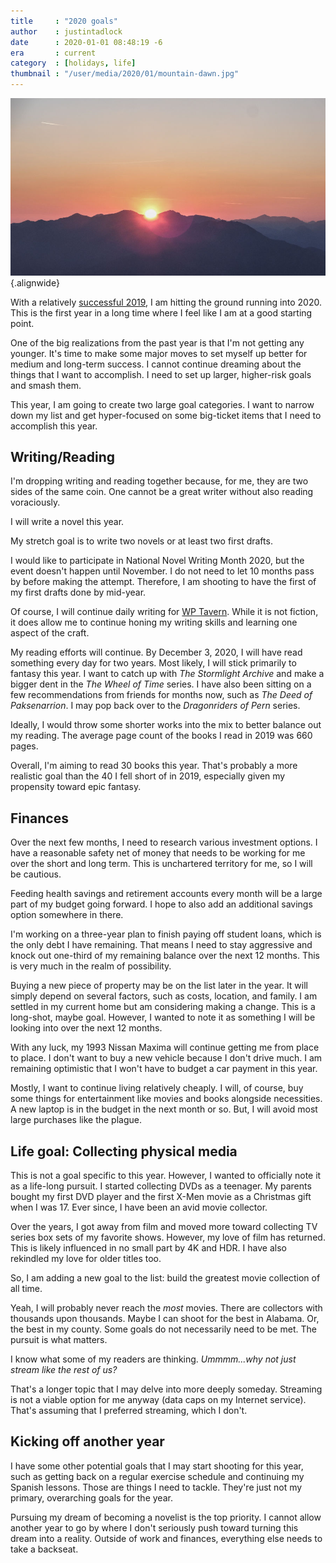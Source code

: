 ```yaml
---
title     : "2020 goals"
author    : justintadlock
date      : 2020-01-01 08:48:19 -6
era       : current
category  : [holidays, life]
thumbnail : "/user/media/2020/01/mountain-dawn.jpg"
---
```


![Sunrise behind a mountain.](/user/media/2020/01/mountain-dawn.jpg){.alignwide}

With a relatively [successful 2019](/archives/2019/12/31/2019-year-in-review), I am hitting the ground running into 2020.  This is the first year in a long time where I feel like I am at a good starting point.

One of the big realizations from the past year is that I'm not getting any younger.  It's time to make some major moves to set myself up better for medium and long-term success.  I cannot continue dreaming about the things that I want to accomplish.  I need to set up larger, higher-risk goals and smash them.

This year, I am going to create two large goal categories.  I want to narrow down my list and get hyper-focused on some big-ticket items that I need to accomplish this year.

## Writing/Reading

I'm dropping writing and reading together because, for me, they are two sides of the same coin.  One cannot be a great writer without also reading voraciously.

I will write a novel this year.

My stretch goal is to write two novels or at least two first drafts.

I would like to participate in National Novel Writing Month 2020, but the event doesn't happen until November.  I do not need to let 10 months pass by before making the attempt.  Therefore, I am shooting to have the first of my first drafts done by mid-year.

Of course, I will continue daily writing for [WP Tavern](https://wptavern.com).  While it is not fiction, it does allow me to continue honing my writing skills and learning one aspect of the craft.

My reading efforts will continue.  By December 3, 2020, I will have read something every day for two years.  Most likely, I will stick primarily to fantasy this year.  I want to catch up with _The Stormlight Archive_ and make a bigger dent in the _The Wheel of Time_ series.  I have also been sitting on a few recommendations from friends for months now, such as _The Deed of Paksenarrion_.  I may pop back over to the _Dragonriders of Pern_ series.

Ideally, I would throw some shorter works into the mix to better balance out my reading.  The average page count of the books I read in 2019 was 660 pages.

Overall, I'm aiming to read 30 books this year.  That's probably a more realistic goal than the 40 I fell short of in 2019, especially given my propensity toward epic fantasy.

## Finances

Over the next few months, I need to research various investment options.  I have a reasonable safety net of money that needs to be working for me over the short and long term.  This is unchartered territory for me, so I will be cautious.

Feeding health savings and retirement accounts every month will be a large part of my budget going forward.  I hope to also add an additional savings option somewhere in there.

I'm working on a three-year plan to finish paying off student loans, which is the only debt I have remaining.  That means I need to stay aggressive and knock out one-third of my remaining balance over the next 12 months.  This is very much in the realm of possibility.

Buying a new piece of property may be on the list later in the year.  It will simply depend on several factors, such as costs, location, and family.  I am settled in my current home but am considering making a change.  This is a long-shot, maybe goal.  However, I wanted to note it as something I will be looking into over the next 12 months.

With any luck, my 1993 Nissan Maxima will continue getting me from place to place.  I don't want to buy a new vehicle because I don't drive much.  I am remaining optimistic that I won't have to budget a car payment in this year.

Mostly, I want to continue living relatively cheaply.  I will, of course, buy some things for entertainment like movies and books alongside necessities.  A new laptop is in the budget in the next month or so.  But, I will avoid most large purchases like the plague.

## Life goal: Collecting physical media

This is not a goal specific to this year.  However, I wanted to officially note it as a life-long pursuit.  I started collecting DVDs as a teenager.  My parents bought my first DVD player and the first X-Men movie as a Christmas gift when I was 17.  Ever since, I have been an avid movie collector.

Over the years, I got away from film and moved more toward collecting TV series box sets of my favorite shows.  However, my love of film has returned.  This is likely influenced in no small part by 4K and HDR.  I have also rekindled my love for older titles too.

So, I am adding a new goal to the list:  build the greatest movie collection of all time.

Yeah, I will probably never reach the _most_ movies.  There are collectors with thousands upon thousands.  Maybe I can shoot for the best in Alabama.  Or, the best in my county.  Some goals do not necessarily need to be met.  The pursuit is what matters.

I know what some of my readers are thinking.  _Ummmm...why not just stream like the rest of us?_

That's a longer topic that I may delve into more deeply someday.  Streaming is not a viable option for me anyway (data caps on my Internet service).  That's assuming that I preferred streaming, which I don't.

## Kicking off another year

I have some other potential goals that I may start shooting for this year, such as getting back on a regular exercise schedule and continuing my Spanish lessons.  Those are things I need to tackle.  They're just not my primary, overarching goals for the year.

Pursuing my dream of becoming a novelist is the top priority.  I cannot allow another year to go by where I don't seriously push toward turning this dream into a reality.  Outside of work and finances, everything else needs to take a backseat.
